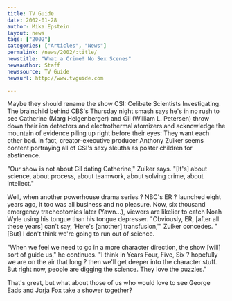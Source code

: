 ```yaml
---
title: TV Guide
date: 2002-01-28
author: Mika Epstein
layout: news
tags: ["2002"]
categories: ["Articles", "News"]
permalink: /news/2002/:title/
newstitle: "What a Crime! No Sex Scenes"
newsauthor: Staff  
newssource: TV Guide  
newsurl: http://www.tvguide.com  

---
```


Maybe they should rename the show CSI: Celibate Scientists Investigating. The brainchild behind CBS's Thursday night smash says he's in no rush to see Catherine (Marg Helgenberger) and Gil (William L. Petersen) throw down their ion detectors and electrothermal atomizers and acknowledge the mountain of evidence piling up right before their eyes: They want each other bad. In fact, creator-executive producer Anthony Zuiker seems content portraying all of CSI's sexy sleuths as poster children for abstinence.

"Our show is not about Gil dating Catherine," Zuiker says. "[It's] about science, about process, about teamwork, about solving crime, about intellect."

Well, when another powerhouse drama series ? NBC's ER ? launched eight years ago, it too was all business and no pleasure. Now, six thousand emergency tracheotomies later (Yawn...), viewers are likelier to catch Noah Wyle using his tongue than his tongue depresser. "Obviously, ER, [after all these years] can't say, &#8216;Here's [another] transfusion,'" Zuiker concedes. "[But] I don't think we're going to run out of science.

"When we feel we need to go in a more character direction, the show [will] sort of guide us," he continues. "I think in Years Four, Five, Six ? hopefully we are on the air that long ? then we'll get deeper into the character stuff. But right now, people are digging the science. They love the puzzles."

That's great, but what about those of us who would love to see George Eads and Jorja Fox take a shower together?

